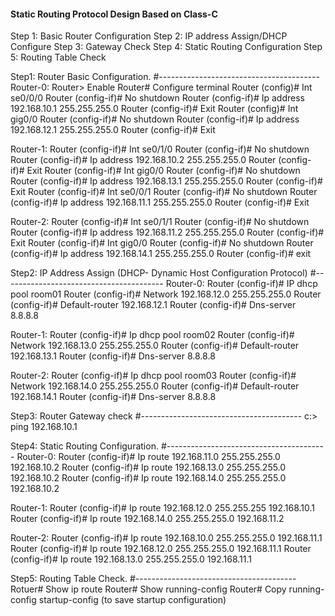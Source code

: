 
#### Static Routing Protocol Design Based on Class-C
Step 1: Basic Router Configuration 
Step 2: IP address Assign/DHCP Configure 
Step 3: Gateway Check
Step 4: Static Routing Configuration 
Step 5: Routing Table Check 


Step1: Router Basic Configuration.
#----------------------------------------
Router-0:
Router> Enable
Router# Configure terminal
Router (config)# Int se0/0/0
Router (config-if)# No shutdown
Router (config-if)# Ip address 192.168.10.1 255.255.255.0
Router (config-if)# Exit
Router (config)# Int gig0/0
Router (config-if)# No shutdown
Router (config-if)# Ip address 192.168.12.1 255.255.255.0
Router (config-if)# Exit

Router-1:
Router (config-if)# Int se0/1/0
Router (config-if)# No shutdown
Router (config-if)# Ip address 192.168.10.2 255.255.255.0
Router (config-if)# Exit
Router (config-if)# Int gig0/0
Router (config-if)# No shutdown
Router (config-if)# Ip address 192.168.13.1 255.255.255.0
Router (config-if)# Exit
Router (config-if)# Int se0/0/1
Router (config-if)# No shutdown
Router (config-if)# Ip address 192.168.11.1 255.255.255.0
Router (config-if)# Exit

Router-2:
Router (config-if)# Int se0/1/1
Router (config-if)# No shutdown
Router (config-if)# Ip address 192.168.11.2 255.255.255.0
Router (config-if)# Exit
Router (config-if)# Int gig0/0
Router (config-if)# No shutdown
Router (config-if)# Ip address 192.168.14.1 255.255.255.0
Router (config-if)# exit

Step2: IP Address Assign (DHCP- Dynamic Host Configuration Protocol)
#----------------------------------------
Router-0:
Router (config-if)# IP dhcp pool room01
Router (config-if)# Network 192.168.12.0 255.255.255.0
Router (config-if)# Default-router 192.168.12.1
Router (config-if)# Dns-server 8.8.8.8

Router-1:
Router (config-if)# Ip dhcp pool room02
Router (config-if)# Network 192.168.13.0 255.255.255.0
Router (config-if)# Default-router 192.168.13.1
Router (config-if)# Dns-server 8.8.8.8

Router-2:
Router (config-if)# Ip dhcp pool room03
Router (config-if)# Network 192.168.14.0 255.255.255.0
Router (config-if)# Default-router 192.168.14.1
Router (config-if)# Dns-server 8.8.8.8

Step3: Router Gateway check
#----------------------------------------
c:\> ping 192.168.10.1


Step4: Static Routing Configuration.
#----------------------------------------
Router-0:
Router (config-if)# Ip route 192.168.11.0 255.255.255.0 192.168.10.2
Router (config-if)# Ip route 192.168.13.0 255.255.255.0 192.168.10.2
Router (config-if)# Ip route 192.168.14.0 255.255.255.0 192.168.10.2

Router-1:
Router (config-if)# Ip route 192.168.12.0 255.255.255 192.168.10.1
Router (config-if)# Ip route 192.168.14.0 255.255.255.0 192.168.11.2

Router-2:
Router (config-if)# Ip route 192.168.10.0 255.255.255.0 192.168.11.1
Router (config-if)# Ip route 192.168.12.0 255.255.255.0 192.168.11.1
Router (config-if)# Ip route 192.168.13.0 255.255.255.0 192.168.11.1

Step5: Routing Table Check.
#----------------------------------------
Rotuer# Show ip route
Router# Show running-config
Router# Copy running-config startup-config (to save startup configuration)